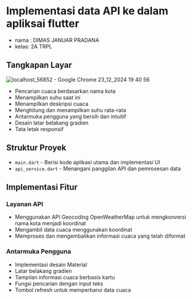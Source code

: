 # Implementasi data API ke dalam apliksai flutter

- nama : DIMAS JANUAR PRADANA
- kelas: 2A TRPL

## Tangkapan Layar

![localhost_56852 - Google Chrome 23_12_2024 19 40 56](https://github.com/user-attachments/assets/15167314-bf64-433e-8b6f-0265157217c1)

- Pencarian cuaca berdasarkan nama kota
- Menampilkan suhu saat ini
- Menampilkan deskripsi cuaca
- Menghitung dan menampilkan suhu rata-rata
- Antarmuka pengguna yang bersih dan intuitif
- Desain latar belakang gradien
- Tata letak responsif

## Struktur Proyek

- `main.dart` - Berisi kode aplikasi utama dan implementasi UI
- `api_service.dart` - Menangani panggilan API dan pemrosesan data

## Implementasi Fitur

### Layanan API
- Menggunakan API Geocoding OpenWeatherMap untuk mengkonversi nama kota menjadi koordinat
- Mengambil data cuaca menggunakan koordinat
- Memproses dan mengembalikan informasi cuaca yang telah diformat

### Antarmuka Pengguna
- Implementasi desain Material
- Latar belakang gradien
- Tampilan informasi cuaca berbasis kartu
- Fungsi pencarian dengan input teks
- Tombol refresh untuk memperbarui data cuaca
